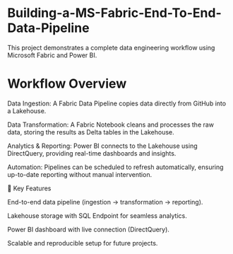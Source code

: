 # Building-a-MS-Fabric-End-To-End-Data-Pipeline
This project demonstrates a complete data engineering workflow using Microsoft Fabric and Power BI.

# Workflow Overview

Data Ingestion: A Fabric Data Pipeline copies data directly from GitHub into a Lakehouse.

Data Transformation: A Fabric Notebook cleans and processes the raw data, storing the results as Delta tables in the Lakehouse.

Analytics & Reporting: Power BI connects to the Lakehouse using DirectQuery, providing real-time dashboards and insights.

Automation: Pipelines can be scheduled to refresh automatically, ensuring up-to-date reporting without manual intervention.

🔹 Key Features

End-to-end data pipeline (ingestion → transformation → reporting).

Lakehouse storage with SQL Endpoint for seamless analytics.

Power BI dashboard with live connection (DirectQuery).

Scalable and reproducible setup for future projects.

